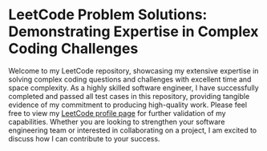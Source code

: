 # LeetCode Problem Solutions: Demonstrating Expertise in Complex Coding Challenges

Welcome to my LeetCode repository, showcasing my extensive expertise in solving complex coding questions and challenges with excellent time and space complexity. As a highly skilled software engineer, I have successfully completed and passed all test cases in this repository, providing tangible evidence of my commitment to producing high-quality work. Please feel free to view my [LeetCode profile page](https://leetcode.com/EngineerTolulope/) for further validation of my capabilities. Whether you are looking to strengthen your software engineering team or interested in collaborating on a project, I am excited to discuss how I can contribute to your success.

